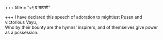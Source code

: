 +++
title = "०९ प्र तव्यसो"

+++
I have declared this speech of adoration to mightiest Pusan and victorious Vayu,  
     Who by their bounty are the hymns' inspirers, and of themselves give power as a possession.